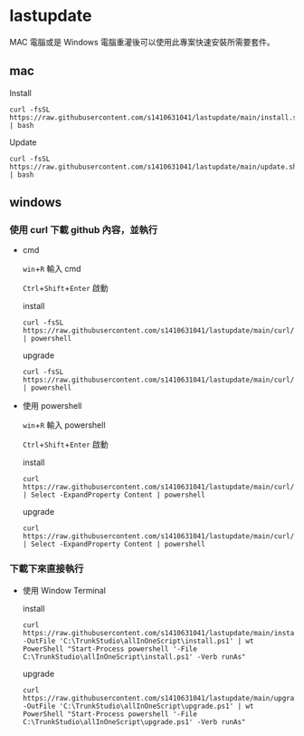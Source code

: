 # lastupdate
MAC 電腦或是 Windows 電腦重灌後可以使用此專案快速安裝所需要套件。

## mac

Install

```
curl -fsSL https://raw.githubusercontent.com/s1410631041/lastupdate/main/install.sh | bash
```

Update


```
curl -fsSL https://raw.githubusercontent.com/s1410631041/lastupdate/main/update.sh | bash
```

## windows

### 使用 curl 下載 github 內容，並執行

- cmd

    `win`+`R` 輸入 cmd

    `Ctrl`+`Shift`+`Enter` 啟動

    install
    ```
    curl -fsSL https://raw.githubusercontent.com/s1410631041/lastupdate/main/curl/curlInstall.ps1 | powershell
    ```

    upgrade
    ```
    curl -fsSL https://raw.githubusercontent.com/s1410631041/lastupdate/main/curl/curlUpgrade.ps1 | powershell
    ```

- 使用 powershell

    `win`+`R` 輸入 powershell

    `Ctrl`+`Shift`+`Enter` 啟動

    install
    ```
    curl https://raw.githubusercontent.com/s1410631041/lastupdate/main/curl/curlInstall.ps1 | Select -ExpandProperty Content | powershell
    ```

    upgrade
    ```
    curl https://raw.githubusercontent.com/s1410631041/lastupdate/main/curl/curlUpgrade.ps1 | Select -ExpandProperty Content | powershell
    ```

### 下載下來直接執行

- 使用 Window Terminal

    install
    ```
    curl https://raw.githubusercontent.com/s1410631041/lastupdate/main/install/install.ps1 -OutFile 'C:\TrunkStudio\allInOneScript\install.ps1' | wt PowerShell "Start-Process powershell '-File C:\TrunkStudio\allInOneScript\install.ps1' -Verb runAs"
    ```

    upgrade
    ```
    curl https://raw.githubusercontent.com/s1410631041/lastupdate/main/upgrade/upgrade.ps1 -OutFile 'C:\TrunkStudio\allInOneScript\upgrade.ps1' | wt PowerShell "Start-Process powershell '-File C:\TrunkStudio\allInOneScript\upgrade.ps1' -Verb runAs"
    ```
